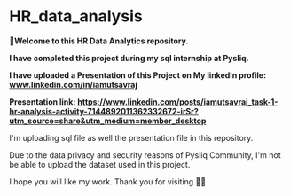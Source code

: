 # HR_data_analysis
**🌟Welcome to this HR Data Analytics repository.**

**I have completed this project during my sql internship at Pysliq.**

**I have uploaded a Presentation of this Project on My linkedIn profile: www.linkedin.com/in/iamutsavraj** 

**Presentation link: https://www.linkedin.com/posts/iamutsavraj_task-1-hr-analysis-activity-7144892011362332672-irSr?utm_source=share&utm_medium=member_desktop**

I'm uploading sql file as well the presentation file in this repository. 

Due to the data privacy and security reasons of Pysliq Community, I'm not be able to upload the dataset used in this project.

I hope you will like my work. Thank you for visiting 🙇‍♂️
